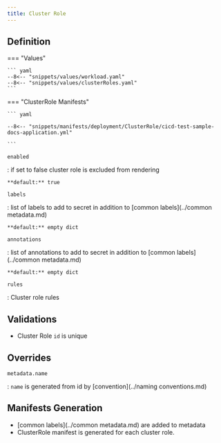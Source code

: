 ```yaml
---
title: Cluster Role
---
```


## Definition



=== "Values"

    ``` yaml
    --8<-- "snippets/values/workload.yaml"
    --8<-- "snippets/values/clusterRoles.yaml"
    ```


=== "ClusterRole Manifests"

    ``` yaml
    
    --8<-- "snippets/manifests/deployment/ClusterRole/cicd-test-sample-docs-application.yml"
    
    ```



`enabled`

:   if set to false cluster role is excluded from rendering

    **default:** true

`labels`

:   list of labels to add to secret in addition to [common labels](../common metadata.md)

    **default:** empty dict

`annotations`

:   list of annotations to add to secret in addition to [common labels](../common metadata.md)

    **default:** empty dict

`rules`

:   Cluster role rules


## Validations

- Cluster Role  `id` is unique


## Overrides

`metadata.name`

:   `name` is generated from id by [convention](../naming conventions.md)
 

## Manifests Generation 

- [common labels](../common metadata.md) are added to metadata
- ClusterRole manifest is generated for each cluster role.
